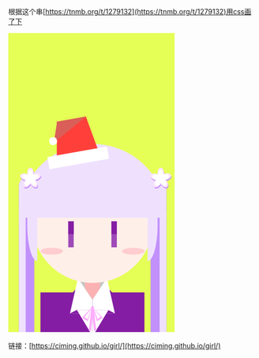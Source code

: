 根据这个串[https://tnmb.org/t/1279132](https://tnmb.org/t/1279132)用css画了下

![image](https://raw.githubusercontent.com/ciming/girl/master/cover.png)

链接：[https://ciming.github.io/girl/](https://ciming.github.io/girl/)
